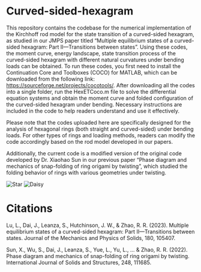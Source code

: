 # Curved-sided-hexagram
This repository contains the codebase for the numerical implementation of the Kirchhoff rod model for the state transition of a curved-sided hexagram, as studied in our JMPS paper titled “Multiple equilibrium states of a curved-sided hexagram: Part II—Transitions between states”.  Using these codes, the moment curve, energy landscape, state transition process of the curved-sided hexagram with different natural curvatures under bending loads can be obtained. To run these codes, you first need to install the Continuation Core and Toolboxes (COCO) for MATLAB, which can be downloaded from the following link: https://sourceforge.net/projects/cocotools/. After downloading all the codes into a single folder, run the HexETCoco.m file to solve the differential equation systems and obtain the moment curve and folded configuration of the curved-sided hexagram under bending. Necessary instructions are included in the code to help readers understand and use it effectively. 

Please note that the codes uploaded here are specifically designed for the analysis of hexagonal rings (both straight and curved-sided) under bending loads. For other types of rings and loading methods, readers can modify the code accordingly based on the rod model developed in our papers. 

Additionally, the current code is a modified version of the original code developed by Dr. Xiaohao Sun in our previous paper “Phase diagram and mechanics of snap-folding of ring origami by twisting”, which studied the folding behavior of rings with various geometries under twisting. 

![Star](https://github.com/user-attachments/assets/a6a5bab6-c54e-4b9a-afab-abce4bf482e3) ![Daisy](https://github.com/user-attachments/assets/7836f423-ebb1-4546-9dfe-5661d6ed3cd7)





# Citations
Lu, L., Dai, J., Leanza, S., Hutchinson, J. W., & Zhao, R. R. (2023). Multiple equilibrium states of a curved-sided hexagram: Part II—Transitions between states. Journal of the Mechanics and Physics of Solids, 180, 105407.

Sun, X., Wu, S., Dai, J., Leanza, S., Yue, L., Yu, L., ... & Zhao, R. R. (2022). Phase diagram and mechanics of snap-folding of ring origami by twisting. International Journal of Solids and Structures, 248, 111685.
